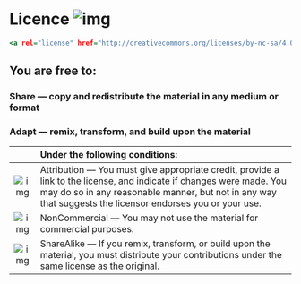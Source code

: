 # Licence             ![img](https://licensebuttons.net/l/by-nc-sa/3.0/88x31.png)

~~~~~~~~~~~~~~~~~~~~~~~~~~~~ .html
<a rel="license" href="http://creativecommons.org/licenses/by-nc-sa/4.0/"><img alt="Creative Commons Licence" style="border-width:0" src="https://i.creativecommons.org/l/by-nc-sa/4.0/88x31.png" /></a><br />This work is licensed under a <a rel="license" href="http://creativecommons.org/licenses/by-nc-sa/4.0/">Creative Commons Attribution-NonCommercial-ShareAlike 4.0 International License</a>.
~~~~~~~~~~~~~~~~~~~~~~~~~~~~

## You are free to:
### Share — copy and redistribute the material in any medium or format
### Adapt — remix, transform, and build upon the material



|       | Under the following conditions:       |
| :---:  | :---   |
| ![img](https://mirrors.creativecommons.org/presskit/icons/by.xlarge.png) | Attribution — You must give appropriate credit, provide a link to the license, and indicate if changes were made. You may do so in any reasonable manner, but not in any way that suggests the licensor endorses you or your use. |
| ![img](https://mirrors.creativecommons.org/presskit/icons/nc.xlarge.png) | NonCommercial — You may not use the material for commercial purposes. |
| ![img](https://mirrors.creativecommons.org/presskit/icons/sa.xlarge.png) | ShareAlike — If you remix, transform, or build upon the material, you must distribute your contributions under the same license as the original. |
